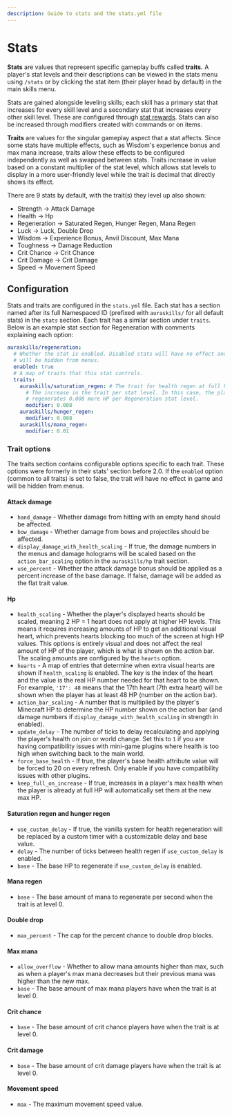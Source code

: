 ```yaml
---
description: Guide to stats and the stats.yml file
---
```


# Stats

**Stats** are values that represent specific gameplay buffs called **traits.** A player's stat levels and their descriptions can be viewed in the stats menu using `/stats` or by clicking the stat item (their player head by default) in the main skills menu.

Stats are gained alongside leveling skills; each skill has a primary stat that increases for every skill level and a secondary stat that increases every other skill level. These are configured through [stat rewards](rewards.md#stat-rewards-stat). Stats can also be increased through modifiers created with commands or on items.

**Traits** are values for the singular gameplay aspect that a stat affects. Since some stats have multiple effects, such as Wisdom's experience bonus and max mana increase, traits allow these effects to be configured independently as well as swapped between stats. Traits increase in value based on a constant multiplier of the stat level, which allows stat levels to display in a more user-friendly level while the trait is decimal that directly shows its effect.

There are 9 stats by default, with the trait(s) they level up also shown:

* Strength -> Attack Damage
* Health -> Hp
* Regeneration -> Saturated Regen, Hunger Regen, Mana Regen
* Luck -> Luck, Double Drop
* Wisdom -> Experience Bonus, Anvil Discount, Max Mana
* Toughness -> Damage Reduction
* Crit Chance -> Crit Chance
* Crit Damage -> Crit Damage
* Speed -> Movement Speed

## Configuration

Stats and traits are configured in the `stats.yml` file. Each stat has a section named after its full Namespaced ID (prefixed with `auraskills/` for all default stats) in the `stats` section. Each trait has a similar section under `traits`. Below is an example stat section for Regeneration with comments explaining each option:

```yaml
auraskills/regeneration:
  # Whether the stat is enabled. Disabled stats will have no effect and
  # will be hidden from menus.
  enabled: true
  # A map of traits that this stat controls.
  traits:
    auraskills/saturation_regen: # The trait for health regen at full hunger
      # The increase in the trait per stat level. In this case, the player 
      # regenerates 0.008 more HP per Regeneration stat level.
      modifier: 0.008 
    auraskills/hunger_regen:
      modifier: 0.008
    auraskills/mana_regen:
      modifier: 0.01
```

### Trait options

The traits section contains configurable options specific to each trait. These options were formerly in their stats' section before 2.0. If the `enabled` option (common to all traits) is set to false, the trait will have no effect in game and will be hidden from menus.

#### Attack damage

* `hand_damage` - Whether damage from hitting with an empty hand should be affected.
* `bow_damage` - Whether damage from bows and projectiles should be affected.
* `display_damage_with_health_scaling` - If true, the damage numbers in the menus and damage holograms will be scaled based on the `action_bar_scaling` option in the `auraskills/hp` trait section.
* `use_percent` - Whether the attack damage bonus should be applied as a percent increase of the base damage. If false, damage will be added as the flat trait value.

#### Hp

* `health_scaling` - Whether the player's displayed hearts should be scaled, meaning 2 HP = 1 heart does not apply at higher HP levels. This means it requires increasing amounts of HP to get an additional visual heart, which prevents hearts blocking too much of the screen at high HP values. This options is entirely visual and does not affect the real amount of HP of the player, which is what is shown on the action bar. The scaling amounts are configured by the `hearts` option.
* `hearts` - A map of entries that determine when extra visual hearts are shown if `health_scaling` is enabled. The key is the index of the heart and the value is the real HP number needed for that heart to be shown. For example, `'17': 48` means that the 17th heart (7th extra heart) will be shown when the player has at least 48 HP (number on the action bar).
* `action_bar_scaling` - A number that is multiplied by the player's Minecraft HP to determine the HP number shown on the action bar (and damage numbers if `display_damage_with_health_scaling` in strength in enabled).
* `update_delay` - The number of ticks to delay recalculating and applying the player's health on join or world change. Set this to `1` if you are having compatibility issues with mini-game plugins where health is too high when switching back to the main world.
* `force_base_health` - If true, the player's base health attribute value will be forced to 20 on every refresh. Only enable if you have compatibility issues with other plugins.
* `keep_full_on_increase` - If true, increases in a player's max health when the player is already at full HP will automatically set them at the new max HP.

#### Saturation regen and hunger regen

* `use_custom_delay` - If true, the vanilla system for health regeneration will be replaced by a custom timer with a customizable delay and base value.
* `delay` - The number of ticks between health regen if `use_custom_delay` is enabled.
* `base` - The base HP to regenerate if `use_custom_delay` is enabled.

#### Mana regen

* `base` - The base amount of mana to regenerate per second when the trait is at level 0.

#### Double drop

* `max_percent` - The cap for the percent chance to double drop blocks.

#### Max mana

* `allow_overflow` - Whether to allow mana amounts higher than max, such as when a player's max mana decreases but their previous mana was higher than the new max.
* `base` - The base amount of max mana players have when the trait is at level 0.

#### Crit chance

* `base` - The base amount of crit chance players have when the trait is at level 0.

#### Crit damage

* `base` - The base amount of crit damage players have when the trait is at level 0.

#### Movement speed

* `max` - The maximum movement speed value.

